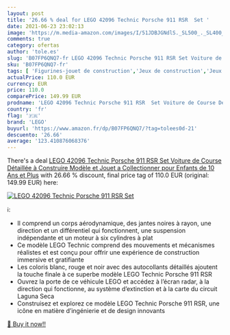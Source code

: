 ```yaml
---
layout: post
title: '26.66 % deal for LEGO 42096 Technic Porsche 911 RSR  Set '
date: 2021-06-23 23:02:13
image: 'https://m.media-amazon.com/images/I/51JDBJGNdlS._SL500_._SL400_.jpg'
comments: true
category: ofertas
author: 'tole.es'
slug: 'B07FP6QNQ7-fr LEGO 42096 Technic Porsche 911 RSR Set Voiture de Course...'
sku: 'B07FP6QNQ7-fr'
tags: [ 'Figurines-jouet de construction','Jeux de construction','Jeux et Jouets','Jeux et jouets','lego', ]
actualPrice: 110.0 EUR
currency: EUR
price: 110.0
comparePrice: 149.99 EUR
prodname: 'LEGO 42096 Technic Porsche 911 RSR  Set Voiture de Course Détaillée à Construire  Modèle et Jouet a Collectionner  pour Enfants de 10 Ans et Plus'
country: 'fr'
flag: '🇫🇷'
brand: 'LEGO'
buyurl: 'https://www.amazon.fr/dp/B07FP6QNQ7/?tag=tolees0d-21'
descuento: '26.66'
average: '123.410876068376'
---
```


There's a deal [LEGO 42096 Technic Porsche 911 RSR  Set Voiture de Course Détaillée à Construire  Modèle et Jouet a Collectionner  pour Enfants de 10 Ans et Plus](https://www.amazon.fr/dp/B07FP6QNQ7/?tag=tolees0d-21)  with  26.66 % discount, final price tag of  110.0 EUR (original: 149.99 EUR) here:

[![LEGO 42096 Technic Porsche 911 RSR  Set ](https://m.media-amazon.com/images/I/51JDBJGNdlS._SL500_._SL400_.jpg)](https://www.amazon.fr/dp/B07FP6QNQ7/?tag=tolees0d-21)

ℹ️:

- Il comprend un corps aérodynamique, des jantes noires à rayon, une direction et un différentiel qui fonctionnent, une suspension indépendante et un moteur à six cylindres à plat
- Ce modèle LEGO Technic comprend des mouvements et mécanismes réalistes et est conçu pour offrir une expérience de construction immersive et gratifiante
- Les coloris blanc, rouge et noir avec des autocollants détaillés ajoutent la touche finale à ce superbe modèle LEGO Technic Porsche 911 RSR
- Ouvrez la porte de ce véhicule LEGO et accédez à l’écran radar, à la direction qui fonctionne, au système d’extinction et à la carte du circuit Laguna Seca
- Construisez et explorez ce modèle LEGO Technic Porsche 911 RSR, une icône en matière d’ingénierie et de design innovants

[🛒 Buy it now!!](https://www.amazon.fr/dp/B07FP6QNQ7/?tag=tolees0d-21)

